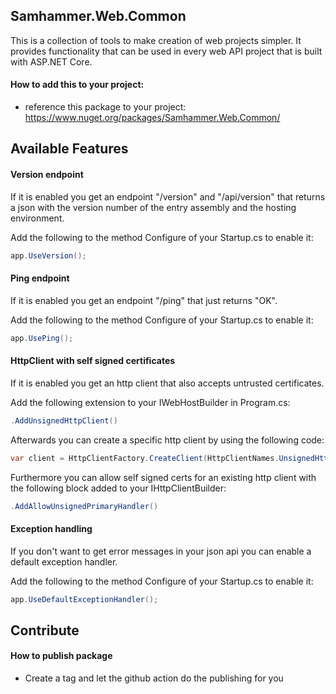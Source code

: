 ## Samhammer.Web.Common

This is a collection of tools to make creation of web projects simpler.
It provides functionality that can be used in every web API project that is built with ASP.NET Core.

#### How to add this to your project:
- reference this package to your project: https://www.nuget.org/packages/Samhammer.Web.Common/

## Available Features

#### Version endpoint
If it is enabled you get an endpoint "/version" and "/api/version" that returns a json with the version number of the entry assembly and the hosting environment.

Add the following to the method Configure of your Startup.cs to enable it:
```csharp
app.UseVersion();
```

#### Ping endpoint
If it is enabled you get an endpoint "/ping" that just returns "OK".

Add the following to the method Configure of your Startup.cs to enable it:
```csharp
app.UsePing();
```

#### HttpClient with self signed certificates
If it is enabled you get an http client that also accepts untrusted certificates.

Add the following extension to your IWebHostBuilder in Program.cs:
```csharp
.AddUnsignedHttpClient()
```

Afterwards you can create a specific http client by using the following code:
```csharp
var client = HttpClientFactory.CreateClient(HttpClientNames.UnsignedHttpClient);
```

Furthermore you can allow self  signed certs for an existing http client with the following block added to your IHttpClientBuilder:

```csharp
.AddAllowUnsignedPrimaryHandler()
```

#### Exception handling
If you don't want to get error messages in your json api you can enable a default exception handler.

Add the following to the method Configure of your Startup.cs to enable it:
```csharp
app.UseDefaultExceptionHandler();
```

## Contribute

#### How to publish package
- Create a tag and let the github action do the publishing for you
